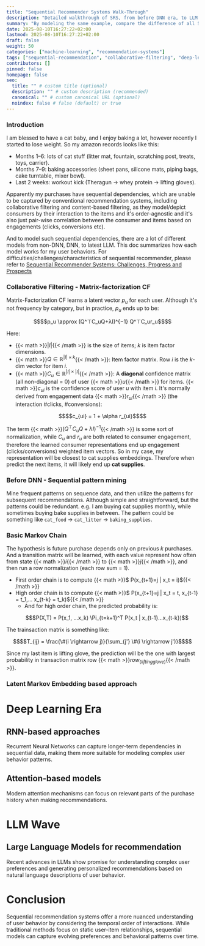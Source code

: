 ```yaml
---
title: "Sequential Recommender Systems Walk-Through"
description: "Detailed walkthrough of SRS, from before DNN era, to LLM Wave"
summary: "By modeling the same example, compare the difference of all SRS related methods"
date: 2025-08-10T16:27:22+02:00
lastmod: 2025-08-10T16:27:22+02:00
draft: false
weight: 50
categories: ["machine-learning", "recommendation-systems"]
tags: ["sequential-recommendation", "collaborative-filtering", "deep-learning"]
contributors: []
pinned: false
homepage: false
seo:
  title: "" # custom title (optional)
  description: "" # custom description (recommended)
  canonical: "" # custom canonical URL (optional)
  noindex: false # false (default) or true
---
```


### Introduction
I am blessed to have a cat baby, and I enjoy baking a lot, however recently I started to lose weight. So my amazon records looks like this:
- Months 1–6: lots of cat stuff (litter mat, fountain, scratching post, treats, toys, carrier).
- Months 7–9: baking accessories (sheet pans, silicone mats, piping bags, cake turntable, mixer bowl).
- Last 2 weeks: workout kick (Theragun → whey protein → lifting gloves).

Apparently my purchases have sequential dependencies, which are unable to be captured by conventional recommendation systems, including collaborative filtering and content-based filtering, as they model/depict consumers by their interaction to the items and it's order-agnostic and it's also just pair-wise correlation between the consumer and items based on engagements (clicks, conversions etc).

And to model such sequential dependencies, there are a lot of different models from non-DNN, DNN, to latest LLM. This doc summarizes how each model works for my user behaviors. For difficulties/challenges/characteristics of sequential recommender, please refer to [Sequential Recommender Systems: Challenges, Progress and Prospects](https://arxiv.org/pdf/2001.04830) 

### Collaborative Filtering - Matrix-factorization CF
Matrix-Factorization CF learns a latent vector $p_u$ for each user. Although it's not frequency by category, but in practice, $p_u$ ends up to be:
```math
$$p_u \approx (Q^⊤C_uQ+λI)^{−1} Q^⊤C_ur_u​$$
```

Here:
* {{< math >}}$|I|${{< /math >}} is the size of items; $k$ is item factor dimensions.
* {{< math >}}$Q \in \mathbb{R}^{|I|\times k}${{< /math >}}: Item factor matrix. Row $i$ is the $k$-dim vector for item $i$. 
* {{< math >}}$C_u \in \mathbb{R}^{|I|\times |I|}${{< /math >}}: A **diagonal** confidence matrix (all non-diagonal = 0) of user {{< math >}}$u${{< /math >}} for items. {{< math >}}$c_{ui}$ is the confidence score of user $u$ with item $i$. It's normally derived from engagement data {{< math >}}$r_{ui}${{< /math >}} (the interaction #clicks, #conversions): 

```math
$$c_{ui} = 1 + \alpha r_{ui}$$
```

The term {{< math >}}$(Q^⊤C_uQ+λI)^{−1}${{< /math >}} is some sort of normalization, while $C_u$ and $r_u$ are both related to consumer engagement, therefore the learned consumer representations end up engagement (clicks/conversions) weighted item vectors. So in my case, my representation will be closest to cat supplies embeddings. Therefore when predict the next items, it will likely end up **cat supplies**. 

### Before DNN - Sequential pattern mining
Mine frequent patterns on sequence data, and then utilize the patterns for subsequent recommendations. Although simple and straightforward, but the patterns could be redundant. e.g. I am buying cat supplies monthly, while sometimes buying bake supplies in between. The pattern could be something like `cat_food` -> `cat_litter` -> `baking_supplies`. 

### Basic Markov Chain
The hypothesis is future purchase depends only on previous $k$ purchases. And a transition matrix will be learned, with each value represent how often from state {{< math >}}$i${{< /math >}} to {{< math >}}$j${{< /math >}}, and then run a row normalization (each row sum = 1). 
- First order chain is to compute {{< math >}}$ P(x_{t+1}=j | x_t = i)${{< /math >}}
- High order chain is to compute {{< math >}}$ P(x_{t+1}=j | x_t = t, x_{t-1} = t_1,... x_{t-k} = t_k)${{< /math >}}
  - And for high order chain, the predicted probability is:
   ```math
   $P(X,T) = P(x_1, ...x_k) \Pi_{t=k+1}^T P(x_t | x_{t-1}...x_{t-k})
   ```
The trainsaction matrix is something like:
```math
$$T_{ij} = \frac{\#(i \rightarrow j)}{\sum_{j'} \#(i \rightarrow j')}$$
```
Since my last item is lifting glove, the prediction will be the one with largest probability in transaction matrix row {{< math >}}$row_{(lifting glove)}${{< /math >}}. 

### Latent Markov Embedding based approach




# Deep Learning Era
## RNN-based approaches
Recurrent Neural Networks can capture longer-term dependencies in sequential data, making them more suitable for modeling complex user behavior patterns.

## Attention-based models
Modern attention mechanisms can focus on relevant parts of the purchase history when making recommendations.

# LLM Wave
## Large Language Models for recommendation
Recent advances in LLMs show promise for understanding complex user preferences and generating personalized recommendations based on natural language descriptions of user behavior.

# Conclusion
Sequential recommendation systems offer a more nuanced understanding of user behavior by considering the temporal order of interactions. While traditional methods focus on static user-item relationships, sequential models can capture evolving preferences and behavioral patterns over time.
